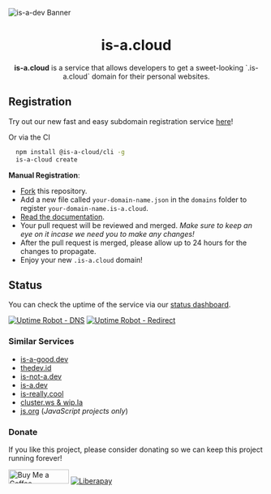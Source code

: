![is-a-dev Banner](https://media.discordapp.net/attachments/1022894568942866502/1066751476904509511/c44f0871fdeca97069d98766a76fcc6b9926c228da39a3ee5e6b4b0d3255bfef95601890afd80709da39a3ee5e6b4b0d3255bfef95601890afd8070929792e5188fa8405762a39da6448874a.png)
<h1 align="center">is-a.cloud</h1>

<p align="center"><strong>is-a.cloud</strong> is a service that allows developers to get a sweet-looking `.is-a.cloud` domain for their personal websites.</p>

## Registration
Try out our new fast and easy subdomain registration service [here](https://register.is-a.cloud)!

Or via the CI

```bash
  npm install @is-a-cloud/cli -g
  is-a-cloud create
```  

**Manual Registration**:
- [Fork](https://github.com/pekly/is-a-cloud/register/fork) this repository.
- Add a new file called `your-domain-name.json` in the `domains` folder to register `your-domain-name.is-a.cloud`.
- [Read the documentation](https://is-a.dev/docs).
- Your pull request will be reviewed and merged. *Make sure to keep an eye on it incase we need you to make any changes!*
- After the pull request is merged, please allow up to 24 hours for the changes to propagate.
- Enjoy your new `.is-a.cloud` domain!

## Status
You can check the uptime of the service via our [status dashboard](https://stats.uptimerobot.com/zY4XKIRVztqaaaaaaw).

[![Uptime Robot - DNS](https://img.shields.io/uptimerobot/ratio/m787472645-ec25e3920c7af893a7c66f19?label=uptime%20-%20dns&style=for-the-badge)](https://stats.uptimerobot.com/zY4XKIRVzw/787472645)
[![Uptime Robot - Redirect](https://img.shields.io/uptimerobot/ratio/m787472617-240f4d61a5439a87becb2cf9?label=uptime%20-%20redirections&style=for-the-badge)](https://stats.uptimerobot.com/zY4XKIRVzw/787472617)

### Similar Services
- [is-a-good.dev](https://github.com/is-a-good-dev/register)
- [thedev.id](https://github.com/thedev-id/thedev.id)
- [is-not-a.dev](https://is-not-a.dev)
- [is-a.dev](https://is-a.dev)
- [is-really.cool](https://github.com/is-really-cool/register)
- [cluster.ws & wip.la](https://github.com/Olivr/free-domain)
- [js.org](https://github.com/js-org/js.org) (*JavaScript projects only*)

### Donate
If you like this project, please consider donating so we can keep this project running forever!

<a href="https://www.buymeacoffee.com/pekly" target="_blank"><img src="https://cdn.buymeacoffee.com/buttons/default-orange.png" alt="Buy Me a Coffee" height="28" width="119"></a>
<a href="https://paypal.me/pekly," target="_blank"><img src="https://img.shields.io/badge/liberapay-donate-yellow.svg?style=for-the-badge" alt="Liberapay"></a>
